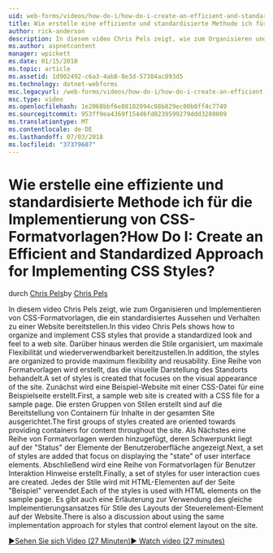 ```yaml
---
uid: web-forms/videos/how-do-i/how-do-i-create-an-efficient-and-standardized-approach-for-implementing-css-styles
title: Wie erstelle eine effiziente und standardisierte Methode ich für die Implementierung von CSS-Formatvorlagen? | Microsoft-Dokumentation
author: rick-anderson
description: In diesem video Chris Pels zeigt, wie zum Organisieren und Implementieren von CSS-Formatvorlagen, die ein standardisiertes Aussehen und Verhalten zu einer Website bereitstellen. Darüber hinaus werden die Formate...
ms.author: aspnetcontent
manager: wpickett
ms.date: 01/15/2010
ms.topic: article
ms.assetid: 1d902492-c6a3-4ab8-8e3d-57384ac893d5
ms.technology: dotnet-webforms
msc.legacyurl: /web-forms/videos/how-do-i/how-do-i-create-an-efficient-and-standardized-approach-for-implementing-css-styles
msc.type: video
ms.openlocfilehash: 1e2068bbf6e88182094c08b829ec00b0ff4c7749
ms.sourcegitcommit: 953ff9ea4369f154d6fd0239599279ddd3280009
ms.translationtype: MT
ms.contentlocale: de-DE
ms.lasthandoff: 07/03/2018
ms.locfileid: "37379607"
---
```

<a name="how-do-i-create-an-efficient-and-standardized-approach-for-implementing-css-styles"></a><span data-ttu-id="89632-105">Wie erstelle eine effiziente und standardisierte Methode ich für die Implementierung von CSS-Formatvorlagen?</span><span class="sxs-lookup"><span data-stu-id="89632-105">How Do I: Create an Efficient and Standardized Approach for Implementing CSS Styles?</span></span>
====================
<span data-ttu-id="89632-106">durch [Chris Pels](https://twitter.com/chrispels)</span><span class="sxs-lookup"><span data-stu-id="89632-106">by [Chris Pels](https://twitter.com/chrispels)</span></span>

<span data-ttu-id="89632-107">In diesem video Chris Pels zeigt, wie zum Organisieren und Implementieren von CSS-Formatvorlagen, die ein standardisiertes Aussehen und Verhalten zu einer Website bereitstellen.</span><span class="sxs-lookup"><span data-stu-id="89632-107">In this video Chris Pels shows how to organize and implement CSS styles that provide a standardized look and feel to a web site.</span></span> <span data-ttu-id="89632-108">Darüber hinaus werden die Stile organisiert, um maximale Flexibilität und wiederverwendbarkeit bereitzustellen.</span><span class="sxs-lookup"><span data-stu-id="89632-108">In addition, the styles are organized to provide maximum flexibility and reusability.</span></span> <span data-ttu-id="89632-109">Eine Reihe von Formatvorlagen wird erstellt, das die visuelle Darstellung des Standorts behandelt.</span><span class="sxs-lookup"><span data-stu-id="89632-109">A set of styles is created that focuses on the visual appearance of the site.</span></span> <span data-ttu-id="89632-110">Zunächst wird eine Beispiel-Website mit einer CSS-Datei für eine Beispielseite erstellt.</span><span class="sxs-lookup"><span data-stu-id="89632-110">First, a sample web site is created with a CSS file for a sample page.</span></span> <span data-ttu-id="89632-111">Die ersten Gruppen von Stilen erstellt sind auf die Bereitstellung von Containern für Inhalte in der gesamten Site ausgerichtet.</span><span class="sxs-lookup"><span data-stu-id="89632-111">The first groups of styles created are oriented towards providing containers for content throughout the site.</span></span> <span data-ttu-id="89632-112">Als Nächstes eine Reihe von Formatvorlagen werden hinzugefügt, deren Schwerpunkt liegt auf der "Status" der Elemente der Benutzeroberfläche angezeigt.</span><span class="sxs-lookup"><span data-stu-id="89632-112">Next, a set of styles are added that focus on displaying the "state" of user interface elements.</span></span> <span data-ttu-id="89632-113">Abschließend wird eine Reihe von Formatvorlagen für Benutzer Interaktion Hinweise erstellt.</span><span class="sxs-lookup"><span data-stu-id="89632-113">Finally, a set of styles for user interaction cues are created.</span></span> <span data-ttu-id="89632-114">Jedes der Stile wird mit HTML-Elementen auf der Seite "Beispiel" verwendet.</span><span class="sxs-lookup"><span data-stu-id="89632-114">Each of the styles is used with HTML elements on the sample page.</span></span> <span data-ttu-id="89632-115">Es gibt auch eine Erläuterung zur Verwendung des gleiche Implementierungsansatzes für Stile des Layouts der Steuerelement-Element auf der Website.</span><span class="sxs-lookup"><span data-stu-id="89632-115">There is also a discussion about using the same implementation approach for styles that control element layout on the site.</span></span>

[<span data-ttu-id="89632-116">&#9654;Sehen Sie sich Video (27 Minuten)</span><span class="sxs-lookup"><span data-stu-id="89632-116">&#9654; Watch video (27 minutes)</span></span>](https://channel9.msdn.com/Blogs/ASP-NET-Site-Videos/how-do-i-create-an-efficient-and-standardized-approach-for-implementing-css-styles)
